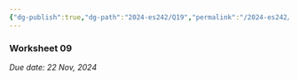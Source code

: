 ```yaml
---
{"dg-publish":true,"dg-path":"2024-es242/Q19","permalink":"/2024-es242/q19/","hide":true}
---
```


### Worksheet 09

_Due date: 22 Nov, 2024_

